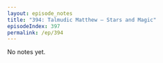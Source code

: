 ```yaml
---
layout: episode_notes
title: "394: Talmudic Matthew — Stars and Magic"
episodeIndex: 397
permalink: /ep/394
---
```

No notes yet.
